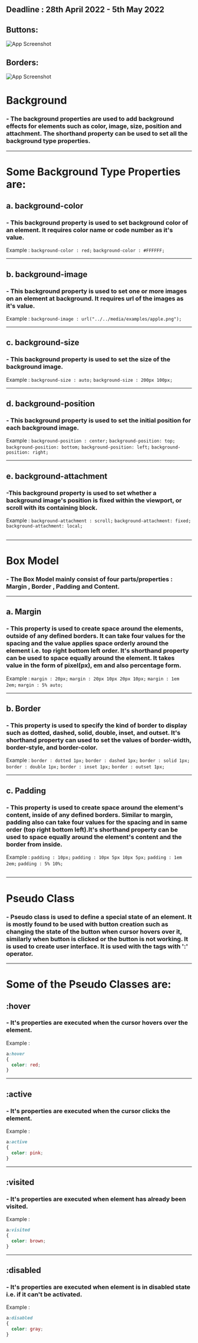 ## Deadline : 28th April 2022 - 5th May 2022
## Buttons:
![App Screenshot](./Buttons.png)

## Borders:
![App Screenshot](./Borders.png)

# Background
### - The background properties are used to add background effects for elements such as color, image, size, position and attachment. The shorthand property can be used to set all the background type properties.

---

# Some Background Type Properties are:

## a. background-color  
### - This background property is used to set background color of an element. It requires color name or code number as it's value.  
  Example : `background-color : red;`
            `background-color : #FFFFFF;`
  
---

## b. background-image
###  - This background property is used to set one or more images on an element at background. It requires url of the images as it's value.
  Example : `background-image : url("../../media/examples/apple.png");`

---

## c. background-size
###  - This background property is used to set the size of the background image.
  Example : `background-size : auto;`
            `background-size : 200px 100px;`

---

## d. background-position
###  - This background property is used to set the initial position for each background image.
 Example : `background-position : center;`
           `background-position: top;`
           `background-position: bottom;`
           `background-position: left;`
           `background-position: right;`
  
---
          
## e. background-attachment
###  -This background property is used to set whether a background image's position is fixed within the viewport, or scroll with its containing block.
 Example : `background-attachment : scroll;`
           `background-attachment: fixed;`
           `background-attachment: local;`

## 
*** 
##  

# Box Model
### - The Box Model mainly consist of four parts/properties : Margin , Border , Padding and Content.

---

## a. Margin
### - This property is used to create space around the elements, outside of any defined borders. It can take four values for the spacing and the value applies space orderly around the element i.e. top right bottom left order. It's shorthand property can be used to space equally around the element. It takes value in the form of pixel(px), em and also percentage form.
 Example : `margin : 20px;`
           `margin : 20px 10px 20px 10px;`
           `margin : 1em 2em;`
           `margin : 5% auto;`

---

## b. Border
### - This property is used to specify the kind of border to display such as dotted, dashed, solid, double, inset, and outset. It's shorthand property can used to set the values of border-width, border-style, and border-color.
 Example : `border : dotted 1px;`
           `border : dashed 1px;`
           `border : solid 1px;` 
           `border : double 1px;`
           `border : inset 1px;`
           `border : outset 1px;`

---

## c. Padding
### - This property is used to create space around the element's content, inside of any defined borders. Similar to margin, padding also can take four values for the spacing and in same order (top right bottom left).It's shorthand property can be used to space equally around the element's content and the border from inside.
 Example : `padding : 10px;`
           `padding : 10px 5px 10px 5px;`
           `padding : 1em 2em;`
           `padding : 5% 10%;`

## 
*** 
##  

# Pseudo Class
### - Pseudo class is used to define a special state of an element. It is mostly found to be used with button creation such as changing the state of the button when cursor hovers over it, similarly when button is clicked or the button is not working. It is used to create user interface. It is used with the tags with ':' operator.

---

# Some of the Pseudo Classes are:

## :hover
### - It's properties are executed when the cursor hovers over the element.
Example : 
```CSS
a:hover 
{
  color: red;
}
```

---

## :active
###  - It's properties are executed when the cursor clicks the element.
Example : 
```CSS
a:active 
{
  color: pink;
}
```

---

## :visited
### - It's properties are executed when element has already been visited.
Example : 
```CSS
a:visited 
{
  color: brown;
}
```

---

## :disabled
### - It's properties are executed when element is in disabled state i.e. if it can't be activated.
Example : 
```CSS
a:disabled 
{
  color: gray;
}
```

